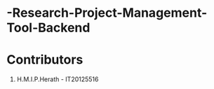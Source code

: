 # -Research-Project-Management-Tool-Backend

# Contributors
<ol>
  <li>H.M.I.P.Herath - IT20125516</li>
</ol>
